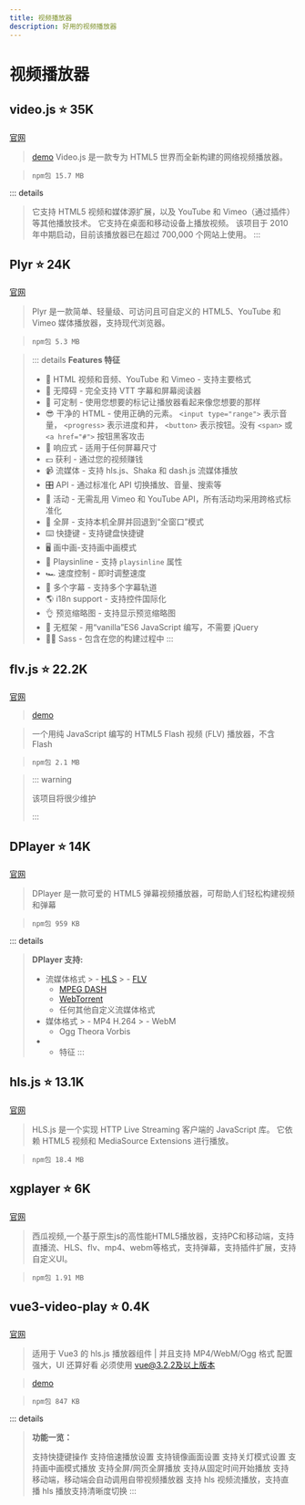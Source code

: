 ```yaml
---
title: 视频播放器
description: 好用的视频播放器
---
```


# 视频播放器


## video.js ⭐️ 35K

[官网](https://videojs.com/)
> [demo](https://videojs.com/advanced?video=disneys-oceans)
> Video.js 是一款专为 HTML5 世界而全新构建的网络视频播放器。

> `npm包 15.7 MB`


::: details
> 它支持 HTML5 视频和媒体源扩展，以及 YouTube 和 Vimeo（通过插件）等其他播放技术。
> 它支持在桌面和移动设备上播放视频。
> 该项目于 2010 年中期启动，目前该播放器已在超过 700,000 个网站上使用。
:::


## Plyr ⭐️ 24K

[官网](https://plyr.io/)


> Plyr 是一款简单、轻量级、可访问且可自定义的 HTML5、YouTube 和 Vimeo 媒体播放器，支持现代浏览器。

> `npm包 5.3 MB`

> ::: details
**Features 特征**
> 
> - 📼 HTML 视频和音频、YouTube 和 Vimeo - 支持主要格式
> - 💪 无障碍 - 完全支持 VTT 字幕和屏幕阅读器
> - 🔧 可定制 - 使用您想要的标记让播放器看起来像您想要的那样
> - 😎 干净的 HTML - 使用正确的元素。 `<input type="range">` 表示音量， `<progress>` 表示进度和井， `<button>` 表示按钮。没有 `<span>` 或 `<a href="#">` 按钮黑客攻击
> - 📱 响应式 - 适用于任何屏幕尺寸
> - 💵 获利 - 通过您的视频赚钱
> - 📹 流媒体 - 支持 hls.js、Shaka 和 dash.js 流媒体播放
> - 🎛 API - 通过标准化 API 切换播放、音量、搜索等
> - 🎤 活动 - 无需乱用 Vimeo 和 YouTube API，所有活动均采用跨格式标准化
> - 🔎 全屏 - 支持本机全屏并回退到“全窗口”模式
> - ⌨️ 快捷键 - 支持键盘快捷键
> - 🖥 画中画-支持画中画模式
> - 📱 Playsinline - 支持 `playsinline` 属性
> - 🏎 速度控制 - 即时调整速度
> - 📖 多个字幕 - 支持多个字幕轨道
> - 🌎 i18n support - 支持控件国际化
> - 👌 预览缩略图 - 支持显示预览缩略图
> - 🤟 无框架 - 用“vanilla”ES6 JavaScript 编写，不需要 jQuery
> - 💁‍♀️ Sass - 包含在您的构建过程中
:::



## flv.js ⭐️ 22.2K

[官网](https://github.com/Bilibili/flv.js/)

> [demo](http://bilibili.github.io/flv.js/demo/)

> 一个用纯 JavaScript 编写的 HTML5 Flash 视频 (FLV) 播放器，不含 Flash

> `npm包 2.1 MB`

> ::: warning
>
> 该项目将很少维护
>
> :::


## DPlayer ⭐️ 14K

[官网](https://dplayer.diygod.dev/zh/)

> DPlayer 是一款可爱的 HTML5 弹幕视频播放器，可帮助人们轻松构建视频和弹幕

> `npm包 959 KB`

::: details
> **DPlayer 支持:**
>
> - 流媒体格式
    >   - [HLS](https://github.com/video-dev/hls.js)
    >   - [FLV](https://github.com/Bilibili/flv.js)
>   - [MPEG DASH](https://github.com/Dash-Industry-Forum/dash.js)
>   - [WebTorrent](https://github.com/webtorrent/webtorrent)
>   - 任何其他自定义流媒体格式
> - 媒体格式
    >   - MP4 H.264
    >   - WebM
>   - Ogg Theora Vorbis
> - - 特征
:::


## hls.js ⭐️ 13.1K

[官网](https://hlsjs.video-dev.org/demo/)

> HLS.js 是一个实现 HTTP Live Streaming 客户端的 JavaScript 库。
> 它依赖 HTML5 视频和 MediaSource Extensions 进行播放。

> `npm包 18.4 MB`

## xgplayer ⭐️ 6K

[官网](https://h5player.bytedance.com/)

> 西瓜视频,一个基于原生js的高性能HTML5播放器，支持PC和移动端，支持直播流、HLS、flv、mp4、webm等格式，支持弹幕，支持插件扩展，支持自定义UI。

> `npm包 1.91 MB`

## vue3-video-play ⭐️ 0.4K

[官网](https://codelife.cc/vue3-video-play/)

> 适用于 Vue3 的 hls.js 播放器组件 | 并且支持 MP4/WebM/Ogg 格式 配置强大，UI 还算好看
> 必须使用 vue@3.2.2及以上版本

> [demo](https://codelife.cc/vue3-video-play/)

> `npm包 847 KB`

::: details
> **功能一览：**
>
> 支持快捷键操作
> 支持倍速播放设置
> 支持镜像画面设置
> 支持关灯模式设置
> 支持画中画模式播放
> 支持全屏/网页全屏播放
> 支持从固定时间开始播放
> 支持移动端，移动端会自动调用自带视频播放器
> 支持 hls 视频流播放，支持直播
> hls 播放支持清晰度切换
:::
